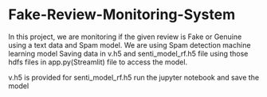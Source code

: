 # Fake-Review-Monitoring-System
In this project, we are monitoring if the given review is Fake or Genuine using a text data and Spam model.
We are using Spam detection machine learning model 
Saving data in v.h5 and senti_model_rf.h5 file using those hdfs files in app.py(Streamlit) file to access the model.

v.h5 is provided for senti_model_rf.h5 run the jupyter notebook and save the model 


